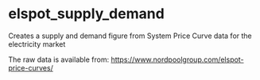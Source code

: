 # elspot_supply_demand
 Creates a supply and demand figure from System Price Curve data for the electricity market

The raw data is available from: https://www.nordpoolgroup.com/elspot-price-curves/
